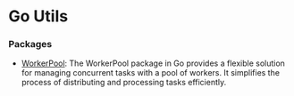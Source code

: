 # Go Utils

### Packages

- [WorkerPool](https://github.com/behnambm/go-utils/workerpool): The WorkerPool package in Go provides a flexible solution for managing concurrent tasks with a pool of workers. It simplifies the process of distributing and processing tasks efficiently.


